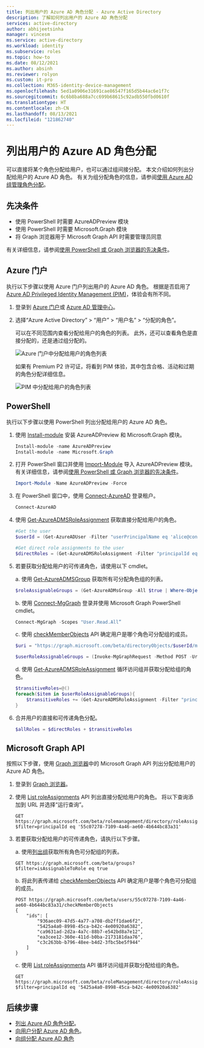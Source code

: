 ```yaml
---
title: 列出用户的 Azure AD 角色分配 - Azure Active Directory
description: 了解如何列出用户的 Azure AD 角色分配
services: active-directory
author: abhijeetsinha
manager: vincesm
ms.service: active-directory
ms.workload: identity
ms.subservice: roles
ms.topic: how-to
ms.date: 08/12/2021
ms.author: absinh
ms.reviewer: rolyon
ms.custom: it-pro
ms.collection: M365-identity-device-management
ms.openlocfilehash: 5ed1a0906e31691cae86547f165d5b44ac6e1f7c
ms.sourcegitcommit: 6c6b8ba688a7cc699b68615c92adb550fbd0610f
ms.translationtype: HT
ms.contentlocale: zh-CN
ms.lasthandoff: 08/13/2021
ms.locfileid: "121862740"
---
```

# <a name="list-azure-ad-role-assignments-for-a-user"></a>列出用户的 Azure AD 角色分配

可以直接将某个角色分配给用户，也可以通过组间接分配。 本文介绍如何列出分配给用户的 Azure AD 角色。 有关为组分配角色的信息，请参阅[使用 Azure AD 组管理角色分配](groups-concept.md)。

## <a name="prerequisites"></a>先决条件

- 使用 PowerShell 时需要 AzureADPreview 模块
- 使用 PowerShell 时需要 Microsoft.Graph 模块
- 将 Graph 浏览器用于 Microsoft Graph API 时需要管理员同意

有关详细信息，请参阅[使用 PowerShell 或 Graph 浏览器的先决条件](prerequisites.md)。

## <a name="azure-portal"></a>Azure 门户
执行以下步骤以使用 Azure 门户列出用户的 Azure AD 角色。 根据是否启用了 [Azure AD Privileged Identity Management (PIM)](../privileged-identity-management/pim-configure.md)，体验会有所不同。

1. 登录到 [Azure 门户](https://portal.azure.com)或 [Azure AD 管理中心](https://aad.portal.azure.com)。

2. 选择“Azure Active Directory” > “用户” > “用户名” > “分配的角色”。

    可以在不同范围内查看分配给用户的角色的列表。 此外，还可以查看角色是直接分配的，还是通过组分配的。
    
    ![Azure 门户中分配给用户的角色列表](./media/list-role-assignments-users/list-role-definition.png)

    如果有 Premium P2 许可证，将看到 PIM 体验，其中包含合格、活动和过期的角色分配详细信息。

    ![PIM 中分配给用户的角色列表](./media/list-role-assignments-users/list-role-definition-pim.png)

## <a name="powershell"></a>PowerShell

执行以下步骤以使用 PowerShell 列出分配给用户的 Azure AD 角色。

1. 使用 [Install-module](/powershell/azure/active-directory/install-adv2) 安装 AzureADPreview 和 Microsoft.Graph 模块。
  
    ```powershell
    Install-module -name AzureADPreview
    Install-module -name Microsoft.Graph
    ```
  
2. 打开 PowerShell 窗口并使用 [Import-Module](/powershell/module/microsoft.powershell.core/import-module) 导入 AzureADPreview 模块。 有关详细信息，请参阅[使用 PowerShell 或 Graph 浏览器的先决条件](prerequisites.md)。

    ```powershell
    Import-Module -Name AzureADPreview -Force
    ```

3. 在 PowerShell 窗口中，使用 [Connect-AzureAD](/powershell/module/azuread/connect-azuread) 登录租户。

    ```powershell
    Connect-AzureAD
    ```
4. 使用 [Get-AzureADMSRoleAssignment](/powershell/module/azuread/get-azureadmsroleassignment) 获取直接分配给用户的角色。

    ```powershell
    #Get the user
    $userId = (Get-AzureADUser -Filter "userPrincipalName eq 'alice@contoso.com'").ObjectId

    #Get direct role assignments to the user
    $directRoles = (Get-AzureADMSRoleAssignment -Filter "principalId eq '$userId'").RoleDefinitionId
    ```

5. 若要获取分配给用户的可传递角色，请使用以下 cmdlet。
  
    a. 使用 [Get-AzureADMSGroup](/powershell/module/azuread/get-azureadmsgroup) 获取所有可分配角色组的列表。  
  
      ```powershell
      $roleAssignableGroups = (Get-AzureADMsGroup -All $true | Where-Object IsAssignableToRole -EQ 'True').Id
      ```

    b. 使用 [Connect-MgGraph](/graph/powershell/get-started) 登录并使用 Microsoft Graph PowerShell cmdlet。
  
      ```powershell
      Connect-MgGraph -Scopes "User.Read.All”
      ```
  
    c. 使用 [checkMemberObjects](/graph/api/user-checkmemberobjects) API 确定用户是哪个角色可分配组的成员。 
    
      ```powershell
      $uri = "https://graph.microsoft.com/beta/directoryObjects/$userId/microsoft.graph.checkMemberObjects"

      $userRoleAssignableGroups = (Invoke-MgGraphRequest -Method POST -Uri $uri -Body @{"ids"= $roleAssignableGroups}).value
      ```
  
    d. 使用 [Get-AzureADMSRoleAssignment](/powershell/module/azuread/get-azureadmsroleassignment) 循环访问组并获取分配给组的角色。
  
      ```powershell
      $transitiveRoles=@()
      foreach($item in $userRoleAssignableGroups){
          $transitiveRoles += (Get-AzureADMSRoleAssignment -Filter "principalId eq '$item'").RoleDefinitionId
      }
      ```

6. 合并用户的直接和可传递角色分配。
  
    ```powershell
    $allRoles = $directRoles + $transitiveRoles
    ```
  
## <a name="microsoft-graph-api"></a>Microsoft Graph API

按照以下步骤，使用 [Graph 浏览器](https://aka.ms/ge)中的 Microsoft Graph API 列出分配给用户的 Azure AD 角色。

1. 登录到 [Graph 浏览器](https://aka.ms/ge)。

1. 使用 [List roleAssignments](/graph/api/rbacapplication-list-roleassignments) API 列出直接分配给用户的角色。 将以下查询添加到 URL 并选择“运行查询”。

   ```HTTP
   GET https://graph.microsoft.com/beta/rolemanagement/directory/roleAssignments?$filter=principalId eq '55c07278-7109-4a46-ae60-4b644bc83a31'
   ```
  
3. 若要获取分配给用户的可传递角色，请执行以下步骤。

    a. 使用[列出组](/graph/api/group-list)获取所有角色可分配组的列表。
  
      ```HTTP
      GET https://graph.microsoft.com/beta/groups?$filter=isAssignableToRole eq true 
      ```
  
    b. 将此列表传递给 [checkMemberObjects](/graph/api/user-checkmemberobjects) API 确定用户是哪个角色可分配组的成员。 
    
      ```HTTP
      POST https://graph.microsoft.com/beta/users/55c07278-7109-4a46-ae60-4b644bc83a31/checkMemberObjects
      {
          "ids": [
              "936aec09-47d5-4a77-a708-db2ff1dae6f2",
              "5425a4a0-8998-45ca-b42c-4e00920a6382",
              "ca9631ad-2d2a-4a7c-88b7-e542bd8a7e12",
              "ea3cee12-360e-411d-b0ba-2173181daa76",
              "c3c263bb-b796-48ee-b4d2-3fbc5be5f944"
          ]
      }
      ```
  
    c. 使用 [List roleAssignments](/graph/api/rbacapplication-list-roleassignments) API 循环访问组并获取分配给组的角色。
  
      ```HTTP
      GET https://graph.microsoft.com/beta/roleManagement/directory/roleAssignments?$filter=principalId eq '5425a4a0-8998-45ca-b42c-4e00920a6382' 
      ```

## <a name="next-steps"></a>后续步骤

* [列出 Azure AD 角色分配](view-assignments.md)。
* [向用户分配 Azure AD 角色](manage-roles-portal.md)。
* [向组分配 Azure AD 角色](groups-assign-role.md)